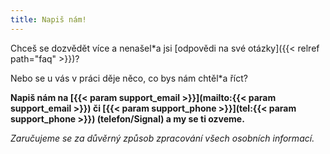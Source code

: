 ```yaml
---
title: Napiš nám!
---
```

Chceš se dozvědět více a nenašel\*a jsi [odpovědi na své otázky]({{< relref path="faq" >}})?

Nebo se u vás v práci děje něco, co bys nám chtěl\*a říct?

**Napiš nám na [{{< param support_email >}}](mailto:{{< param support_email >}})
či [{{< param support_phone >}}](tel:{{< param support_phone >}}) (telefon/Signal) a my se ti ozveme.**

*Zaručujeme se za důvěrný způsob zpracování všech osobních informací.*
